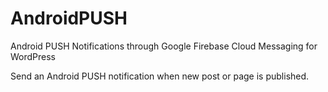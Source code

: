 # AndroidPUSH
Android PUSH Notifications through Google Firebase Cloud Messaging for WordPress

Send an Android PUSH notification when new post or page is published.
